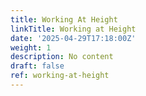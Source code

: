 ```yaml
---
title: Working At Height
linkTitle: Working at Height
date: '2025-04-29T17:18:00Z'
weight: 1
description: No content
draft: false
ref: working-at-height
---
```


